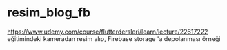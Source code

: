 # resim_blog_fb

https://www.udemy.com/course/flutterdersleri/learn/lecture/22617222 eğitimindeki kameradan resim alıp, Firebase storage 'a depolanması örneği
